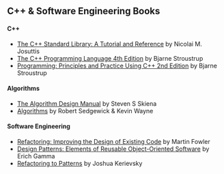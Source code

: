 ## C++ & Software Engineering Books

#### C++
* [The C++ Standard Library: A Tutorial and Reference] by Nicolai M. Josuttis
* [The C++ Programming Language 4th Edition] by Bjarne Stroustrup
* [Programming: Principles and Practice Using C++ 2nd Edition] by Bjarne Stroustrup

#### Algorithms
* [The Algorithm Design Manual] by Steven S Skiena
* [Algorithms] by Robert Sedgewick & Kevin Wayne 

#### Software Engineering
* [Refactoring: Improving the Design of Existing Code] by Martin Fowler
* [Design Patterns: Elements of Reusable Object-Oriented Software] by Erich Gamma
* [Refactoring to Patterns] by Joshua Kerievsky

[The C++ Standard Library: A Tutorial and Reference]: <http://www.amazon.com/The-Standard-Library-Tutorial-Reference/dp/0321623215>

[The C++ Programming Language 4th Edition]: http://www.amazon.com/C-Programming-Language-4th/dp/0321563840
[Programming: Principles and Practice Using C++ 2nd Edition]: http://www.amazon.com/Programming-Principles-Practice-Using-2nd/dp/0321992784

[The Algorithm Design Manual]: <http://www.amazon.com/Algorithm-Design-Manual-Steven-Skiena/dp/1849967202>
[Algorithms]: <http://www.amazon.com/Algorithms-4th-Edition-Robert-Sedgewick/dp/032157351X/>

[Refactoring: Improving the Design of Existing Code]: <http://www.amazon.com/gp/product/0201485672>
[Design Patterns: Elements of Reusable Object-Oriented Software]: <http://www.amazon.com/gp/product/0201633612>
[Refactoring to Patterns]: <http://www.amazon.com/gp/product/0321213351>
